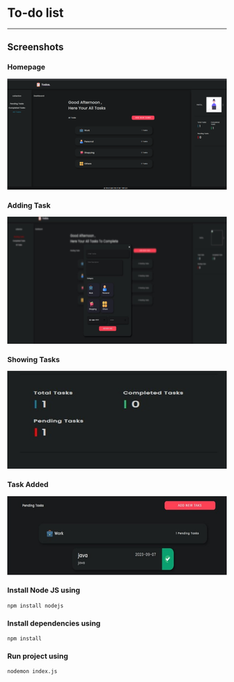 # To-do list
---
## Screenshots
### Homepage
![homepage snap](https://github.com/PranayHaldiya/To-do-list-node.js/blob/main/assets/Screenshots/Dashboard.png)
### Adding Task
![adding task snap](https://github.com/PranayHaldiya/To-do-list-node.js/blob/main/assets/Screenshots/adding%20tasks.jpg)
### Showing Tasks 
![showing task snap](https://github.com/PranayHaldiya/To-do-list-node.js/blob/main/assets/Screenshots/counter%20showing%20tasks.jpg)
### Task Added
![Task added snap](https://github.com/PranayHaldiya/To-do-list-node.js/blob/main/assets/Screenshots/task%20added.jpg)

### Install Node JS using
```
npm install nodejs
```
### Install dependencies using
```
npm install
```
### Run project using
```
nodemon index.js
```
